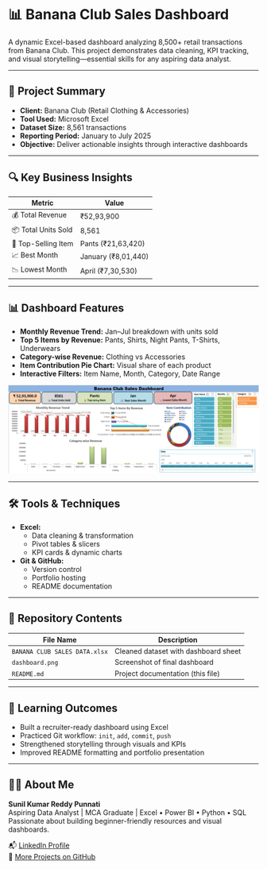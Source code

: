 # 📊 Banana Club Sales Dashboard

A dynamic Excel-based dashboard analyzing 8,500+ retail transactions from Banana Club. This project demonstrates data cleaning, KPI tracking, and visual storytelling—essential skills for any aspiring data analyst.

---

## 📌 Project Summary

- **Client:** Banana Club (Retail Clothing & Accessories)
- **Tool Used:** Microsoft Excel
- **Dataset Size:** 8,561 transactions
- **Reporting Period:** January to July 2025
- **Objective:** Deliver actionable insights through interactive dashboards

---

## 🔍 Key Business Insights

| Metric                 | Value              |
|----------------------  |--------------------|
| 💰 Total Revenue      | ₹52,93,900          |
| 📦 Total Units Sold   | 8,561               |
| 🥇 Top-Selling Item   | Pants (₹21,63,420)  |
| 📈 Best Month         | January (₹8,01,440) |
| 📉 Lowest Month       | April (₹7,30,530)   |

---

## 📊 Dashboard Features

- **Monthly Revenue Trend:** Jan–Jul breakdown with units sold  
- **Top 5 Items by Revenue:** Pants, Shirts, Night Pants, T-Shirts, Underwears  
- **Category-wise Revenue:** Clothing vs Accessories  
- **Item Contribution Pie Chart:** Visual share of each product  
- **Interactive Filters:** Item Name, Month, Category, Date Range

![Dashboard Preview](dashboard.png)

---

## 🛠 Tools & Techniques

- **Excel:**  
  - Data cleaning & transformation  
  - Pivot tables & slicers  
  - KPI cards & dynamic charts  
- **Git & GitHub:**  
  - Version control  
  - Portfolio hosting  
  - README documentation

---

## 📁 Repository Contents

| File Name                     | Description                            |
|------------------------------ |----------------------------------------|
| `BANANA CLUB SALES DATA.xlsx` | Cleaned dataset with dashboard sheet   |
| `dashboard.png`               | Screenshot of final dashboard          |
| `README.md`                   | Project documentation (this file)      |

---

## 🧠 Learning Outcomes

- Built a recruiter-ready dashboard using Excel  
- Practiced Git workflow: `init`, `add`, `commit`, `push`  
- Strengthened storytelling through visuals and KPIs  
- Improved README formatting and portfolio presentation

---

## 👨‍💻 About Me

**Sunil Kumar Reddy Punnati**  
Aspiring Data Analyst | MCA Graduate | Excel • Power BI • Python • SQL  
Passionate about building beginner-friendly resources and visual dashboards.

📬 [LinkedIn Profile](https://www.linkedin.com/in/sunilkumarreddypunnati)  
📁 [More Projects on GitHub](https://github.com/sunilkumarreddypunnati)





